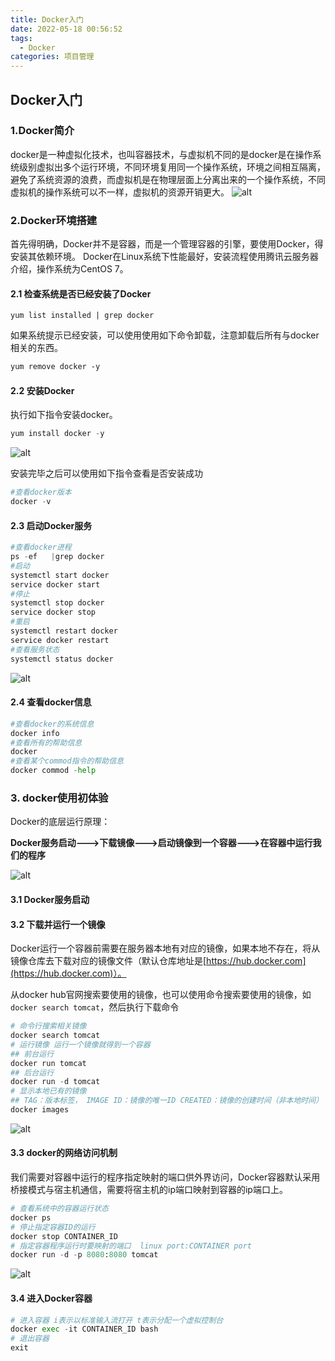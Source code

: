 ```yaml
---
title: Docker入门
date: 2022-05-18 00:56:52
tags:
  - Docker
categories: 项目管理
---
```


## Docker入门

### 1.Docker简介

docker是一种虚拟化技术，也叫容器技术，与虚拟机不同的是docker是在操作系统级别虚拟出多个运行环境，不同环境复用同一个操作系统，环境之间相互隔离，避免了系统资源的浪费，而虚拟机是在物理层面上分离出来的一个操作系统，不同虚拟机的操作系统可以不一样，虚拟机的资源开销更大。
![alt](%E8%99%9A%E6%8B%9F%E6%9C%BA%E5%92%8C%E5%AE%B9%E5%99%A8%E7%9A%84%E5%8C%BA%E5%88%AB.png)

### 2.Docker环境搭建

首先得明确，Docker并不是容器，而是一个管理容器的引擎，要使用Docker，得安装其依赖环境。
Docker在Linux系统下性能最好，安装流程使用腾讯云服务器介绍，操作系统为CentOS 7。

#### 2.1 检查系统是否已经安装了Docker

```
yum list installed | grep docker
```

如果系统提示已经安装，可以使用使用如下命令卸载，注意卸载后所有与docker相关的东西。

```markdown
yum remove docker -y
```

#### 2.2 安装Docker

执行如下指令安装docker。

```python
yum install docker -y
```

![alt](docker安装成功.png)

安装完毕之后可以使用如下指令查看是否安装成功

```python
#查看docker版本
docker -v
```

#### 2.3 启动Docker服务

```python
#查看docker进程
ps -ef	 |grep docker
#启动
systemctl start docker
service docker start
#停止
systemctl stop docker
service docker stop
#重启
systemctl restart docker 
service docker restart
#查看服务状态
systemctl status docker
```

![alt](docker服务启动.png)

#### 2.4 查看docker信息

```python
#查看docker的系统信息
docker info 
#查看所有的帮助信息
docker
#查看某个commod指令的帮助信息
docker commod -help
```

### 3.  docker使用初体验

Docker的底层运行原理：

**Docker服务启动--->下载镜像--->启动镜像到一个容器--->在容器中运行我们的程序**

![alt](docker运行流程.png)

#### 3.1 Docker服务启动

#### 3.2 下载并运行一个镜像

Docker运行一个容器前需要在服务器本地有对应的镜像，如果本地不存在，将从镜像仓库去下载对应的镜像文件（默认仓库地址是[https://hub.docker.com](https://hub.docker.com)）。

从docker hub官网搜索要使用的镜像，也可以使用命令搜索要使用的镜像，如`docker search tomcat`，然后执行下载命令

```python
# 命令行搜索相关镜像
docker search tomcat
# 运行镜像 运行一个镜像就得到一个容器
## 前台运行
docker run tomcat 
## 后台运行
docker run -d tomcat
# 显示本地已有的镜像
## TAG：版本标签， IMAGE ID：镜像的唯一ID CREATED：镜像的创建时间（非本地时间）
docker images
```

![alt](下载tomcat镜像.png)

#### 3.3 docker的网络访问机制

我们需要对容器中运行的程序指定映射的端口供外界访问，Docker容器默认采用桥接模式与宿主机通信，需要将宿主机的ip端口映射到容器的ip端口上。 

```python 
# 查看系统中的容器运行状态
docker ps 
# 停止指定容器ID的运行
docker stop CONTAINER_ID
# 指定容器程序运行时要映射的端口  linux port:CONTAINER port
docker run -d -p 8080:8080 tomcat
```

![alt](容器端口映射.png)

#### 3.4 进入Docker容器

```python 
# 进入容器 i表示以标准输入流打开 t表示分配一个虚拟控制台
docker exec -it CONTAINER_ID bash
# 退出容器
exit
```

